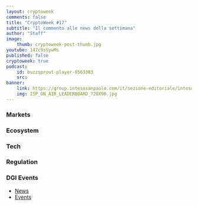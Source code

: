 ```yaml
---
layout: cryptoweek
comments: false
title: "CryptoWeek #17"
subtitle: "Il commento alle news della settimana" 
author: "Staff"
image:
    thumb: cryptoweek-post-thumb.jpg
youtube: 147c9sSywMs
published: false
cryptoweek: true
podcast:
    id: buzzsprout-player-8563383
    src: 
banner:
    link: https://group.intesasanpaolo.com/it/sezione-editoriale/intesa-sanpaolo-on-air?utm_campaign=GoldInstitute&utm_source=GoldInstitute&utm_medium=Banner_CPM&utm_content=DisplayAwareness&utm_term=GoldInstitute_Banner_CPM_GoldInstitute_
    img: ISP_ON_AIR_LEADERBOARD_728X90.jpg
---
```


### Markets


### Ecosystem

### Tech

### Regulation

### DGI Events

- [News](https://dgi.io/news/)
- [Events](https://dgi.io/events/)
